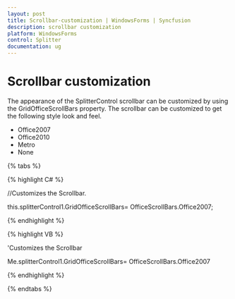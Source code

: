 ```yaml
---
layout: post
title: Scrollbar-customization | WindowsForms | Syncfusion
description: scrollbar customization
platform: WindowsForms
control: Splitter  
documentation: ug
---
```


# Scrollbar customization

The appearance of the SplitterControl scrollbar can be customized by using the GridOfficeScrollBars property. The scrollbar can be customized to get the following style look and feel.

* Office2007
* Office2010
* Metro
* None

{% tabs %}

{% highlight C# %}

//Customizes the Scrollbar.

this.splitterControl1.GridOfficeScrollBars= OfficeScrollBars.Office2007;

{% endhighlight %}

{% highlight VB %}

'Customizes the Scrollbar

Me.splitterControl1.GridOfficeScrollBars= OfficeScrollBars.Office2007

{% endhighlight %}

{% endtabs %}